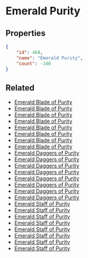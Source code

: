 # Emerald Purity

<no description available>

## Properties

```json
{
    "id": 468,
    "name": "Emerald Purity",
    "count": -100
}
```

## Related

- [Emerald Blade of Purity](../items/14762-emerald-blade-of-purity.md)
- [Emerald Blade of Purity](../items/14763-emerald-blade-of-purity.md)
- [Emerald Blade of Purity](../items/14764-emerald-blade-of-purity.md)
- [Emerald Blade of Purity](../items/14765-emerald-blade-of-purity.md)
- [Emerald Blade of Purity](../items/14766-emerald-blade-of-purity.md)
- [Emerald Blade of Purity](../items/14767-emerald-blade-of-purity.md)
- [Emerald Blade of Purity](../items/14768-emerald-blade-of-purity.md)
- [Emerald Blade of Purity](../items/14769-emerald-blade-of-purity.md)
- [Emerald Daggers of Purity](../items/14770-emerald-daggers-of-purity.md)
- [Emerald Daggers of Purity](../items/14771-emerald-daggers-of-purity.md)
- [Emerald Daggers of Purity](../items/14772-emerald-daggers-of-purity.md)
- [Emerald Daggers of Purity](../items/14773-emerald-daggers-of-purity.md)
- [Emerald Daggers of Purity](../items/14774-emerald-daggers-of-purity.md)
- [Emerald Daggers of Purity](../items/14775-emerald-daggers-of-purity.md)
- [Emerald Daggers of Purity](../items/14776-emerald-daggers-of-purity.md)
- [Emerald Daggers of Purity](../items/14777-emerald-daggers-of-purity.md)
- [Emerald Staff of Purity](../items/14778-emerald-staff-of-purity.md)
- [Emerald Staff of Purity](../items/14779-emerald-staff-of-purity.md)
- [Emerald Staff of Purity](../items/14780-emerald-staff-of-purity.md)
- [Emerald Staff of Purity](../items/14781-emerald-staff-of-purity.md)
- [Emerald Staff of Purity](../items/14782-emerald-staff-of-purity.md)
- [Emerald Staff of Purity](../items/14783-emerald-staff-of-purity.md)
- [Emerald Staff of Purity](../items/14784-emerald-staff-of-purity.md)
- [Emerald Staff of Purity](../items/14785-emerald-staff-of-purity.md)

